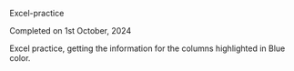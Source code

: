 Excel-practice

Completed on 1st October, 2024

Excel practice, getting the information for the columns highlighted in Blue color.
